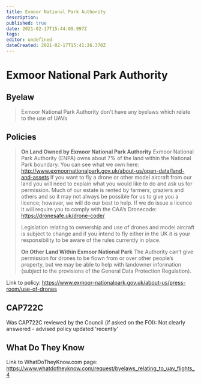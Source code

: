 ```yaml
---
title: Exmoor National Park Authority
description: 
published: true
date: 2021-02-17T15:44:09.997Z
tags: 
editor: undefined
dateCreated: 2021-02-17T15:41:26.370Z
---
```


# Exmoor National Park Authority



## Byelaw
> Exmoor National Park Authority don't have any byelaws which relate to the use of UAVs



## Policies

> **On Land Owned by Exmoor National Park Authority**
Exmoor National Park Authority (ENPA) owns about 7% of the land within the National Park boundary. You can see what we own here: http://www.exmoornationalpark.gov.uk/about-us/open-data/land-and-assets
If you want to fly a drone or other model aircraft from our land you will need to explain what you would like to do and ask us for permission. Much of our estate is rented by farmers, graziers and others and so it may not always be possible for us to give you a licence; however, we will do our best to help.
If we do issue a licence it will require you to comply with the CAA’s Dronecode: https://dronesafe.uk/drone-code/
>
> Legislation relating to ownership and use of drones and model aircraft is subject to
change and if you intend to fly either in the UK it is your responsibility to be aware of
the rules currently in place.
>
> **On Other Land Within Exmoor National Park**
The Authority can’t give permission for drones to be flown from or over other people’s property, but we may be able to help with landowner information (subject to the provisions of the General Data Protection Regulation).


Link to policy: 
https://www.exmoor-nationalpark.gov.uk/about-us/press-room/use-of-drones

## CAP722C

Was CAP722C reviewed by the Council (if asked on the FOI): Not clearly answered - advised policy updated 'recently'

## What Do They Know

Link to WhatDoTheyKnow.com page: 
https://www.whatdotheyknow.com/request/byelaws_relating_to_uav_flights_4